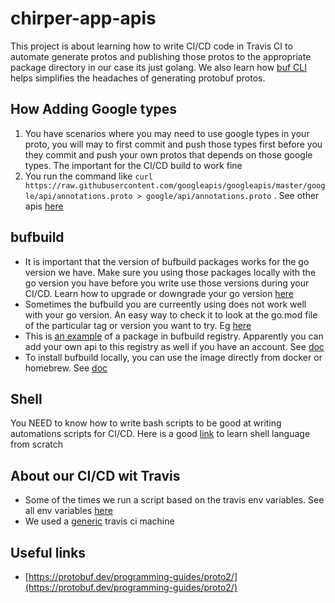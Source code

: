 # chirper-app-apis

This project is about learning how to write CI/CD code in Travis CI to automate generate protos and publishing those protos to the appropriate package directory in our case its just golang. We also learn how [buf CLI](https://docs.buf.build/installation) helps simplifies the headaches of generating protobuf protos.

## How Adding Google types

1. You have scenarios where you may need to use google types in your proto, you will may to first commit and push those types first before you they commit and push your own protos that depends on those google types. The important for the CI/CD build to work fine
1. You run the command like `curl https://raw.githubusercontent.com/googleapis/googleapis/master/google/api/annotations.proto > google/api/annotations.proto` . See other apis [here](https://github.com/googleapis/googleapis/tree/master/google/api)

## bufbuild

- It is important that the version of bufbuild packages works for the go version we have. Make sure you using those packages locally with the go version you have before you write use those versions during your CI/CD. Learn how to upgrade or downgrade your go version [here](https://www.practical-go-lessons.com/chap-40-upgrading-or-downgrading-go)
- Sometimes the bufbuild you are curreently using does not work well with your go version. An easy way to check it to look at the go.mod file of the particular tag or version you want to try. Eg [here](https://github.com/bufbuild/connect-go/blob/v1.5.2/go.mod)
- This is [an example](https://buf.build/bufbuild/connect-go) of a package in bufbuild registry. Apparently you can add your own api to this registry as well if you have an account. See [doc](https://buf.build/docs/tutorials/getting-started-with-bsr#depend-on-googleapis)
- To install bufbuild locally, you can use the image directly from docker or homebrew. See [doc](https://buf.build/docs/installation)

## Shell

You NEED to know how to write bash scripts to be good at writing automations scripts for CI/CD. Here is a good [link](https://effective-shell.com/) to learn shell language from scratch

## About our CI/CD wit Travis

- Some of the times we run a script based on the travis env variables. See all env variables [here](https://docs.travis-ci.com/user/environment-variables/)
- We used a [generic](https://docs.travis-ci.com/user/languages/minimal-and-generic/) travis ci machine

## Useful links

- [https://protobuf.dev/programming-guides/proto2/](https://protobuf.dev/programming-guides/proto2/)
